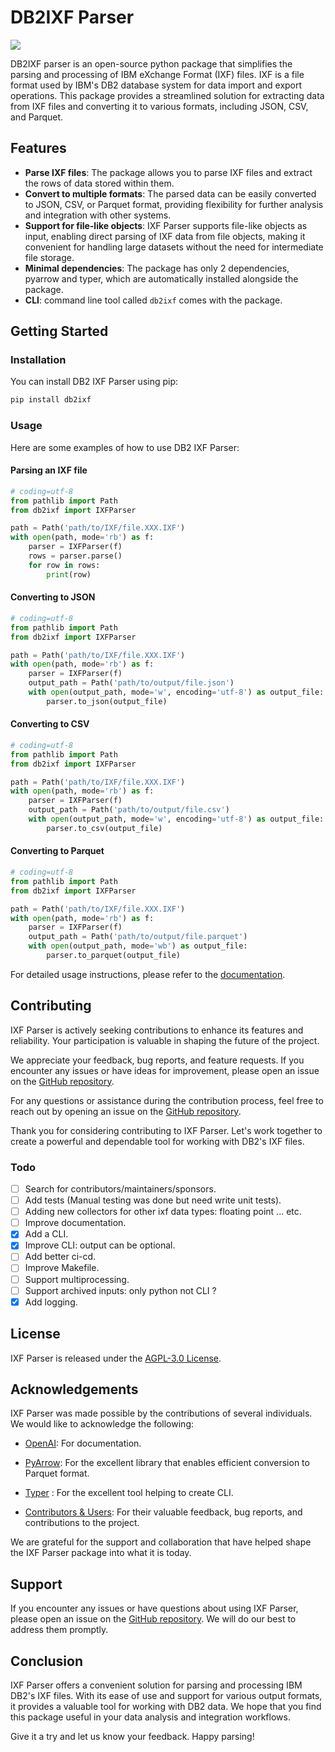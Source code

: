 # DB2IXF Parser

![](C:\Users\HAMMOUN\PycharmProjects\db2ixf\resources\images\db2ixf-parser.png)

DB2IXF parser is an open-source python package that simplifies the parsing 
and processing of IBM eXchange Format (IXF) files. IXF is a file format 
used by IBM's DB2 database system for data import and export operations. 
This package provides a streamlined solution for extracting data from IXF files and 
converting it to various formats, including JSON, CSV, and Parquet.

## Features

- **Parse IXF files**: The package allows you to parse IXF files and extract 
the rows of data stored within them.
- **Convert to multiple formats**: The parsed data can be easily converted 
to JSON, CSV, or Parquet format, providing flexibility for further 
analysis and integration with other systems.
- **Support for file-like objects**: IXF Parser supports file-like objects 
as input, enabling direct parsing of IXF data from file objects, 
making it convenient for handling large datasets without the need 
for intermediate file storage.
- **Minimal dependencies**: The package has only 2 dependencies, pyarrow and 
  typer, which are automatically installed alongside the package.
- **CLI**: command line tool called ``db2ixf`` comes with the package.

## Getting Started

### Installation

You can install DB2 IXF Parser using pip:

```bash
pip install db2ixf
```

### Usage

Here are some examples of how to use DB2 IXF Parser:

#### Parsing an IXF file

```python
# coding=utf-8
from pathlib import Path
from db2ixf import IXFParser

path = Path('path/to/IXF/file.XXX.IXF')
with open(path, mode='rb') as f:
    parser = IXFParser(f)
    rows = parser.parse()
    for row in rows:
        print(row)
```

#### Converting to JSON

```python
# coding=utf-8
from pathlib import Path
from db2ixf import IXFParser

path = Path('path/to/IXF/file.XXX.IXF')
with open(path, mode='rb') as f:
    parser = IXFParser(f)
    output_path = Path('path/to/output/file.json')
    with open(output_path, mode='w', encoding='utf-8') as output_file:
        parser.to_json(output_file)
```

#### Converting to CSV

```python
# coding=utf-8
from pathlib import Path
from db2ixf import IXFParser

path = Path('path/to/IXF/file.XXX.IXF')
with open(path, mode='rb') as f:
    parser = IXFParser(f)
    output_path = Path('path/to/output/file.csv')
    with open(output_path, mode='w', encoding='utf-8') as output_file:
        parser.to_csv(output_file)
```

#### Converting to Parquet

```python
# coding=utf-8
from pathlib import Path
from db2ixf import IXFParser

path = Path('path/to/IXF/file.XXX.IXF')
with open(path, mode='rb') as f:
    parser = IXFParser(f)
    output_path = Path('path/to/output/file.parquet')
    with open(output_path, mode='wb') as output_file:
        parser.to_parquet(output_file)
```

For detailed usage instructions, please refer to the 
[documentation](https://github.com/ismailhammounou/db2ixf).

## Contributing

IXF Parser is actively seeking contributions to enhance its features 
and reliability. Your participation is valuable in shaping the future 
of the project.

We appreciate your feedback, bug reports, and feature requests. 
If you encounter any issues or have ideas for improvement, 
please open an issue on the 
[GitHub repository](https://github.com/ismailhammounou/db2ixf/issues).

For any questions or assistance during the contribution process, 
feel free to reach out by opening an issue on the 
[GitHub repository](https://github.com/ismailhammounou/db2ixf/issues).

Thank you for considering contributing to IXF Parser.
Let's work together to create a powerful and dependable tool 
for working with DB2's IXF files.

### Todo

- [ ] Search for contributors/maintainers/sponsors.
- [ ] Add tests (Manual testing was done but need write unit tests).
- [ ] Adding new collectors for other ixf data types: floating point ... etc.
- [ ] Improve documentation.
- [x] Add a CLI.
- [x] Improve CLI: output can be optional.
- [ ] Add better ci-cd.
- [ ] Improve Makefile.
- [ ] Support multiprocessing.
- [ ] Support archived inputs: only python not CLI ?
- [x] Add logging.

## License

IXF Parser is released under the 
[AGPL-3.0 License](https://github.com/ismailhammounou/db2ixf/blob/main/LICENSE).

## Acknowledgements

IXF Parser was made possible by the contributions of several individuals. 
We would like to acknowledge the following:

- [OpenAI](https://openai.com/): For documentation.

- [PyArrow](https://arrow.apache.org/): For the excellent library that 
enables efficient conversion to Parquet format.

- [Typer](https://typer.tiangolo.com/) : For the excellent tool helping 
to create CLI.

- [Contributors \& Users](https://github.com/ismailhammounou/db2ixf/graphs/contributors): 
For their valuable feedback, bug reports, and contributions to the project.

We are grateful for the support and collaboration that have helped shape
the IXF Parser package into what it is today.

## Support

If you encounter any issues or have questions about using IXF Parser, 
please open an issue on the 
[GitHub repository](https://github.com/ismailhammounou/db2ixf/issues). 
We will do our best to address them promptly.

## Conclusion

IXF Parser offers a convenient solution for parsing and processing 
IBM DB2's IXF files. With its ease of use and support for various 
output formats, it provides a valuable tool for working with DB2 data. 
We hope that you find this package useful in your data analysis and 
integration workflows.

Give it a try and let us know your feedback. Happy parsing!